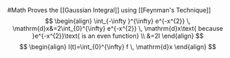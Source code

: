 #Math 
Proves the [[Gaussian Integral]] using [[Feynman's Technique]]
$$
\begin{align}
\int_{-\infty }^{\infty} e^{-x^{2}} \, \mathrm{d}x&=2\int_{0}^{\infty} e^{-x^{2}} \, \mathrm{d}x\text{ because }e^{-x^{2}}\text{ is an even function} \\
&=2I
\end{align}
$$
$$
\begin{align}
I(t)=\int_{0}^{\infty} f \, \mathrm{d}x 
\end{align}
$$